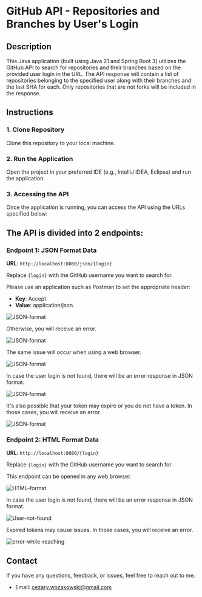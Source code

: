 # GitHub API - Repositories and Branches by User's Login 

## Description

This Java application (built using Java 21 and Spring Boot 3) utilizes the GitHub API to search for repositories and their branches based on the provided user login in the URL. The API response will contain a list of repositories belonging to the specified user along with their branches and the last SHA for each. Only repositories that are not forks will be included in the response.

## Instructions

### 1. Clone Repository

Clone this repository to your local machine.

### 2. Run the Application

Open the project in your preferred IDE (e.g., IntelliJ IDEA, Eclipse) and run the application.

### 3. Accessing the API

Once the application is running, you can access the API using the URLs specified below:

## The API is divided into 2 endpoints:

### Endpoint 1: JSON Format Data

**URL**: `http://localhost:8080/json/{login}`

Replace `{login}` with the GitHub username you want to search for.

Please use an application such as Postman to set the appropriate header:
- **Key**: Accept
- **Value**: application/json.

![JSON-format](images/header-ok-postman.png)

Otherwise, you will receive an error.

![JSON-format](images/header-not-ok-postman.png)

The same issue will occur when using a web browser.

![JSON-format](images/missing-header.png)

In case the user login is not found, there will be an error response in JSON format.

![JSON-format](images/user-not-found-postman.png)

It's also possible that your token may expire or you do not have a token. In those cases, you will receive an error.

![JSON-format](images/error-while-reaching-postman.png)

### Endpoint 2: HTML Format Data

**URL**: `http://localhost:8080/{login}`

Replace `{login}` with the GitHub username you want to search for.

This endpoint can be opened in any web browser.

![HTML-format](images/html-format.png)

In case the user login is not found, there will be an error response in JSON format.

![User-not-found](images/user-not-found.png)

Expired tokens may cause issues. In those cases, you will receive an error.

![error-while-reaching](images/error-while-reaching.png)


## Contact

If you have any questions, feedback, or issues, feel free to reach out to me.

- Email: cezary.wozakowski@gmail.com
